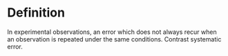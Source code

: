 # Definition

In experimental observations, an error which does not always recur when
an observation is repeated under the same conditions. Contrast
systematic error.
